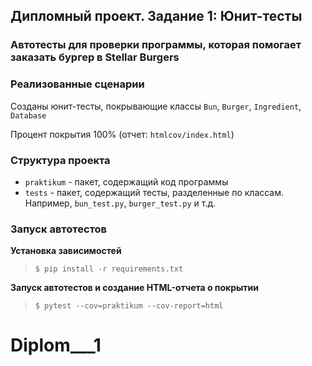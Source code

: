 ## Дипломный проект. Задание 1: Юнит-тесты

### Автотесты для проверки программы, которая помогает заказать бургер в Stellar Burgers

### Реализованные сценарии

Созданы юнит-тесты, покрывающие классы `Bun`, `Burger`, `Ingredient`, `Database`

Процент покрытия 100% (отчет: `htmlcov/index.html`)

### Структура проекта

- `praktikum` - пакет, содержащий код программы
- `tests` - пакет, содержащий тесты, разделенные по классам. Например, `bun_test.py`, `burger_test.py` и т.д.

### Запуск автотестов

**Установка зависимостей**

> `$ pip install -r requirements.txt`

**Запуск автотестов и создание HTML-отчета о покрытии**

>  `$ pytest --cov=praktikum --cov-report=html`
# Diplom___1
